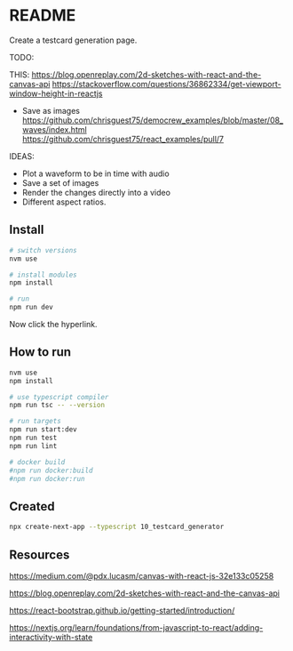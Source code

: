 # README

Create a testcard generation page.  

TODO:

THIS: https://blog.openreplay.com/2d-sketches-with-react-and-the-canvas-api
https://stackoverflow.com/questions/36862334/get-viewport-window-height-in-reactjs

* Save as images
https://github.com/chrisguest75/democrew_examples/blob/master/08_waves/index.html
https://github.com/chrisguest75/react_examples/pull/7


IDEAS:

* Plot a waveform to be in time with audio
* Save a set of images
* Render the changes directly into a video
* Different aspect ratios.

## Install

```sh
# switch versions
nvm use  

# install modules
npm install

# run
npm run dev
```

Now click the hyperlink.  
 

## How to run

```sh
nvm use
npm install

# use typescript compiler
npm run tsc -- --version  

# run targets
npm run start:dev
npm run test
npm run lint

# docker build
#npm run docker:build
#npm run docker:run
```
 
## Created

```sh
npx create-next-app --typescript 10_testcard_generator
```

## Resources

https://medium.com/@pdx.lucasm/canvas-with-react-js-32e133c05258

https://blog.openreplay.com/2d-sketches-with-react-and-the-canvas-api

https://react-bootstrap.github.io/getting-started/introduction/

https://nextjs.org/learn/foundations/from-javascript-to-react/adding-interactivity-with-state
